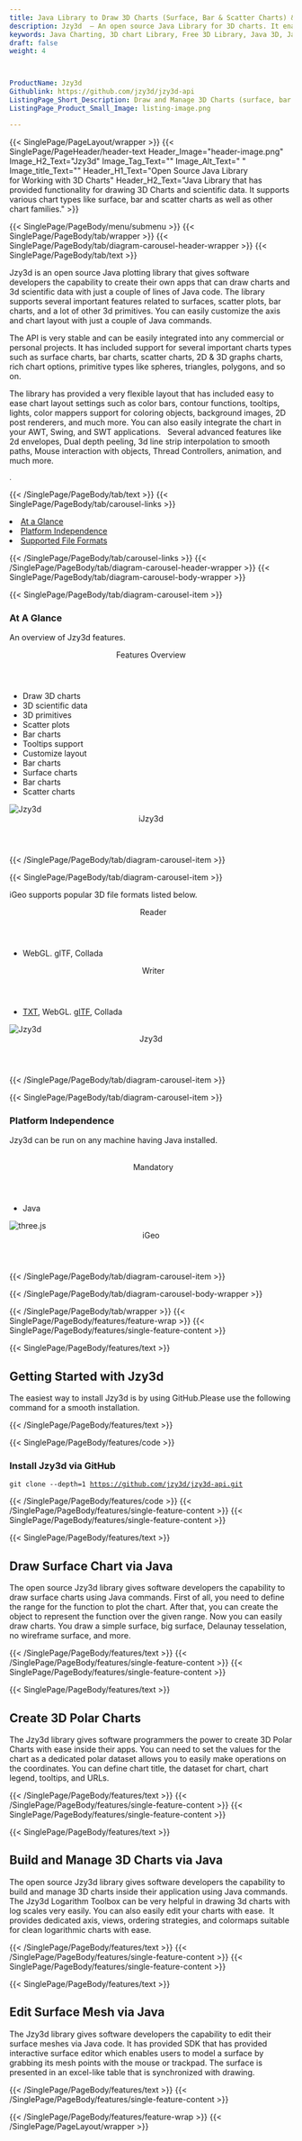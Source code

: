 ```yaml
---
title: Java Library to Draw 3D Charts (Surface, Bar & Scatter Charts) & Scientific Data
description: Jzy3d  – An open source Java Library for 3D charts. It enables developers to Draw and Manage 3D Charts (surface, bar and scatter charts) & 3D Scientific Data.
keywords: Java Charting, 3D chart Library, Free 3D Library, Java 3D, Java 3D library, read 3D charts, write 3D Files, convert 3D Files, Open Source 3D library, Render 3D files, Open Source Java Library, render 3D WebGL, Java surface charts, bar charts support, add scatter charts, draw 3D Scientific Data
draft: false
weight: 4



ProductName: Jzy3d
Githublink: https://github.com/jzy3d/jzy3d-api
ListingPage_Short_Description: Draw and Manage 3D Charts (surface, bar and scatter charts) & 3D Scientific Data using Java code.
ListingPage_Product_Small_Image: listing-image.png 

---
```


{{< SinglePage/PageLayout/wrapper >}}
{{< SinglePage/PageHeader/header-text
Header_Image="header-image.png"
Image_H2_Text="Jzy3d"
Image_Tag_Text=""
Image_Alt_Text=" "
Image_title_Text=""
Header_H1_Text="Open Source Java Library for Working with 3D Charts"
Header_H2_Text="Java Library that has provided functionality for drawing 3D Charts and scientific data. It supports various chart types like surface, bar and scatter charts as well as other chart families." >}}

{{< SinglePage/PageBody/menu/submenu >}}
{{< SinglePage/PageBody/tab/wrapper >}}
{{< SinglePage/PageBody/tab/diagram-carousel-header-wrapper >}}
{{< SinglePage/PageBody/tab/text >}}


<p>Jzy3d is an open source Java plotting library that gives software developers the capability to create their own apps that can draw charts and 3d scientific data with just a couple of lines of Java code. The library supports several important features related to surfaces, scatter plots, bar charts, and a lot of other 3d primitives. You can easily customize the axis and chart layout with just a couple of Java commands.</p>
<p>The API is very stable and can be easily integrated into any commercial or personal projects. It has included support for several important charts types such as surface charts, bar charts, scatter charts, 2D & 3D graphs charts, rich chart options, primitive types like spheres, triangles, polygons, and so on.</p>
<p>The library has provided a very flexible layout that has included easy to ease chart layout settings such as color bars, contour functions, tooltips, lights, color mappers support for coloring objects, background images, 2D post renderers, and much more. You can also easily integrate the chart in your AWT, Swing, and SWT applications.   Several advanced features like 2d envelopes, Dual depth peeling, 3d line strip interpolation to smooth paths, Mouse interaction with objects, Thread Controllers, animation, and much more.</p>
<p><span style="font-size: 12.16px;">.</span></p>

{{< /SinglePage/PageBody/tab/text >}}
{{< SinglePage/PageBody/tab/carousel-links >}}

<li data-target="#diagramcarousel" data-slide-to="0"><a href="#">At a Glance</a></li>
<li data-target="#diagramcarousel" data-slide-to="2"><a href="#">Platform Independence</a></li>
<li data-target="#diagramcarousel" data-slide-to="1"><a class="activetab" href="#">Supported File Formats</a></li>


{{< /SinglePage/PageBody/tab/carousel-links >}}
{{< /SinglePage/PageBody/tab/diagram-carousel-header-wrapper >}}
{{< SinglePage/PageBody/tab/diagram-carousel-body-wrapper >}}

{{< SinglePage/PageBody/tab/diagram-carousel-item >}}
<h3>At A Glance</h3>
<p>An overview of Jzy3d features.</p>
<div class="diagram1 d1-poi">
<div class="d1-row">
<div class="d1-col d1-right"><header>Features Overview</header>
<ul>
<li>Draw 3D charts</li>
<li>3D scientific data</li>
<li>3D primitives</li>
<li>Scatter plots</li>
<li>Bar charts</li>
<li>Tooltips support</li>
<li>Customize layout</li>
<li>Bar charts</li>
<li>Surface charts</li>
<li>Bar charts</li>
<li>Scatter charts </li>
</ul>
</div>
</div>
<div class="d1-logo"><img class="bg-lite" src='listing-image.png' alt="Jzy3d"><header>iJzy3d</header><footer><small></small></footer></div>
<!--/logo--></div>
<!--/diagram1-->
{{< /SinglePage/PageBody/tab/diagram-carousel-item >}}

{{< SinglePage/PageBody/tab/diagram-carousel-item >}}
<p>iGeo supports popular 3D file formats listed below.</p>
<div class="diagram1 d2  d1-poi">
<div class="d1-row">
<div class="d1-col d1-left"><header><i class="fa fa-arrows-v "> </i> Reader</header>
<ul>
<li>WebGL. glTF, Collada</li>
</ul>
</div>
<!--/left-->
<div class="d1-col d1-right"><header><i class="fa  fa-long-arrow-down"> </i> Writer</header>
<ul>
<li><a href="https://docs.fileformat.com/word-processing/txt/">TXT</a>, WebGL. <a href="https://docs.fileformat.com/3d/gltf/">glTF</a>, Collada</li>
</ul>
</div>
<!--/right--></div>
<!--/row-->
<div class="d1-logo"><img class="bg-lite" src='listing-image.png' alt="Jzy3d"><header>Jzy3d</header><footer><small></small></footer></div>
<!--/logo--></div>
<!--/diagram2-->
{{< /SinglePage/PageBody/tab/diagram-carousel-item >}}

{{< SinglePage/PageBody/tab/diagram-carousel-item >}}
<h3>Platform Independence</h3>
<p>Jzy3d can be run on any machine having Java installed.</p>
<div class="diagram1 d1-poi">
<div class="d1-row">
<div class="d1-col d1-left"> </div>
<div class="d1-col d1-right"><header><i class="fa fa-cubes"> </i> Mandatory</header>
<ul>
<li>Java</li>
</ul>
</div>
<!--/left
<div class="d1-col d1-right">&nbsp;</div> --> <!--/right--></div>
<!--/row-->
<div class="d1-logo"><img class="bg-lite" src='listing-image.png' alt="three.js"><header>iGeo</header><footer><small></small></footer></div>
<!--/logo--></div>
<!--/diagram2 -->
{{< /SinglePage/PageBody/tab/diagram-carousel-item >}}

{{< /SinglePage/PageBody/tab/diagram-carousel-body-wrapper >}}

{{< /SinglePage/PageBody/tab/wrapper >}}
{{< SinglePage/PageBody/features/feature-wrap >}}
{{< SinglePage/PageBody/features/single-feature-content >}}

{{< SinglePage/PageBody/features/text >}}
<h2 class="h2title">Getting Started with Jzy3d</h2>
<p>The easiest way to install Jzy3d is by using GitHub.Please use the following command for a smooth installation. </p>
{{< /SinglePage/PageBody/features/text >}}

{{< SinglePage/PageBody/features/code >}}
<h3><strong>Install Jzy3d via GitHub</strong></h3>
<pre><code class="html">git clone --depth=1 <a href="https://github.com/jzy3d/jzy3d-api.git">https://github.com/jzy3d/jzy3d-api.git</a> </code></pre>

{{< /SinglePage/PageBody/features/code >}}
{{< /SinglePage/PageBody/features/single-feature-content >}}
{{< SinglePage/PageBody/features/single-feature-content >}}

{{< SinglePage/PageBody/features/text >}}
<h2 class="h2title">Draw Surface Chart via Java</h2>
<p>The open source Jzy3d library gives software developers the capability to draw surface charts using Java commands. First of all, you need to define the range for the function to plot the chart. After that, you can create the object to represent the function over the given range. Now you can easily draw charts. You draw a simple surface, big surface, Delaunay tesselation, no wireframe surface, and more.</p>

{{< /SinglePage/PageBody/features/text >}}
{{< /SinglePage/PageBody/features/single-feature-content >}}
{{< SinglePage/PageBody/features/single-feature-content >}}

{{< SinglePage/PageBody/features/text >}}
<h2 class="h2title">Create 3D Polar Charts</h2>
<p>The Jzy3d library gives software programmers the power to create 3D Polar Charts with ease inside their apps. You can need to set the values for the chart as a dedicated polar dataset allows you to easily make operations on the coordinates. You can define chart title, the dataset for chart, chart legend, tooltips, and URLs.</p>

{{< /SinglePage/PageBody/features/text >}}
{{< /SinglePage/PageBody/features/single-feature-content >}}
{{< SinglePage/PageBody/features/single-feature-content >}}

{{< SinglePage/PageBody/features/text >}}
<h2 class="h2title">Build and Manage 3D Charts via Java</h2>
<p>The open source Jzy3d library gives software developers the capability to build and manage 3D charts inside their application using Java commands. The Jzy3d Logarithm Toolbox can be very helpful in drawing 3d charts with log scales very easily. You can also easily edit your charts with ease.  It provides dedicated axis, views, ordering strategies, and colormaps suitable for clean logarithmic charts with ease.</p>

{{< /SinglePage/PageBody/features/text >}}
{{< /SinglePage/PageBody/features/single-feature-content >}}
{{< SinglePage/PageBody/features/single-feature-content >}}

{{< SinglePage/PageBody/features/text >}}
<h2 class="h2title">Edit Surface Mesh via Java</h2>
<p>The Jzy3d library gives software developers the capability to edit their surface meshes via Java code. It has provided SDK that has provided interactive surface editor which enables users to model a surface by grabbing its mesh points with the mouse or trackpad. The surface is presented in an excel-like table that is synchronized with drawing.</p>

{{< /SinglePage/PageBody/features/text >}}
{{< /SinglePage/PageBody/features/single-feature-content >}}

{{< /SinglePage/PageBody/features/feature-wrap >}}
{{< /SinglePage/PageLayout/wrapper >}}